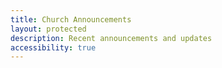 ```yaml
---
title: Church Announcements
layout: protected
description: Recent announcements and updates
accessibility: true
---
```


